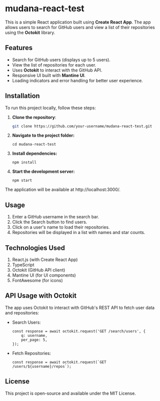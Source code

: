 # mudana-react-test

This is a simple React application built using **Create React App**. The app allows users to search for GitHub users and view a list of their repositories using the **Octokit** library.

## Features
- Search for GitHub users (displays up to 5 users).
- View the list of repositories for each user.
- Uses **Octokit** to interact with the GitHub API.
- Responsive UI built with **Mantine UI**.
- Loading indicators and error handling for better user experience.

## Installation
To run this project locally, follow these steps:

1. **Clone the repository**:
   ```sh
   git clone https://github.com/your-username/mudana-react-test.git

2. **Navigate to the project folder:**
    ```
    cd mudana-react-test
3. **Install dependencies:**
    ```
    npm install

4. **Start the development server:**
    ```
    npm start

The application will be available at http://localhost:3000/.

## Usage
1. Enter a GitHub username in the search bar.
2. Click the Search button to find users.
3. Click on a user's name to load their repositories.
4. Repositories will be displayed in a list with names and star counts.

## Technologies Used
1. React.js (with Create React App)
2. TypeScript
3. Octokit (GitHub API client)
4. Mantine UI (for UI components)
5. FontAwesome (for icons)


## API Usage with Octokit
The app uses Octokit to interact with GitHub's REST API to fetch user data and repositories:

- Search Users:
    ```
    const response = await octokit.request('GET /search/users', {
        q: username,
        per_page: 5,
    });
    ```

- Fetch Repositories:
    ```
    const response = await octokit.request(`GET /users/${username}/repos`);

## License
This project is open-source and available under the MIT License.